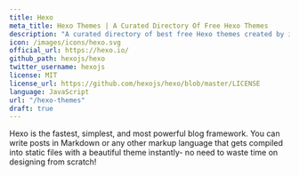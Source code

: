 ```yaml
---
title: Hexo
meta_title: Hexo Themes | A Curated Directory Of Free Hexo Themes
description: "A curated directory of best free Hexo themes created by independent web designers & developers that are open source, MIT licensed & available for free to download."
icon: /images/icons/hexo.svg
official_url: https://hexo.io/
github_path: hexojs/hexo
twitter_username: hexojs
license: MIT
license_url: https://github.com/hexojs/hexo/blob/master/LICENSE
language: JavaScript
url: "/hexo-themes"
draft: true
---
```

Hexo is the fastest, simplest, and most powerful blog framework. You can write posts in Markdown or any other markup language that gets compiled into static files with a beautiful theme instantly- no need to waste time on designing from scratch!
